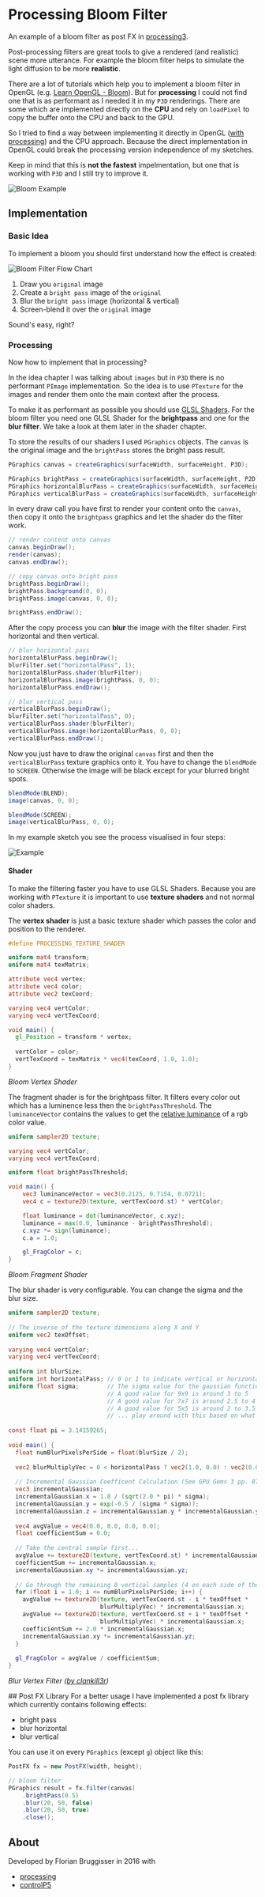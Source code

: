 # Processing Bloom Filter
An example of a bloom filter as post FX in [processing3](https://processing.org/).

Post-processing filters are great tools to give a rendered (and realistic) scene more utterance. For example the bloom filter helps to simulate the light diffusion to be more **realistic**.

There are a lot of tutorials which help you to implement a bloom filter in OpenGL (e.g. [Learn OpenGL - Bloom](https://learnopengl.com/#!Advanced-Lighting/Bloom)). But for **processing** I could not find one that is as performant as I needed it in my `P3D` renderings. There are some which are implemented directly on the **CPU** and rely on `loadPixel` to copy the buffer onto the CPU and back to the GPU.

So I tried to find a way between implementing it directly in OpenGL ([with processing](https://github.com/processing/processing/wiki/Advanced-OpenGL)) and the CPU approach. Because the direct implementation in OpenGL could break the processing version independence of my sketches.

Keep in mind that this is **not the fastest** impelmentation, but one that is working with `P3D` and I still try to improve it.

![Bloom Example](readme/luminance_cube_loop.gif)

## Implementation

### Basic Idea
To implement a bloom you should first understand how the effect is created:

![Bloom Filter Flow Chart](readme/bloomfilter.png)

1. Draw you `original` image
2. Create a `bright pass` image of the `original`
3. Blur the `bright pass` image (horizontal & vertical)
4. Screen-blend it over the `original` image

Sound's easy, right?

### Processing
Now how to implement that in processing?

In the idea chapter I was talking about `images` but in `P3D` there is no performant `PImage` implementation. So the idea is to use `PTexture` for the images and render them onto the main context after the process.

To make it as performant as possible you should use [GLSL Shaders](https://processing.org/tutorials/pshader/). For the bloom filter you need one GLSL Shader for the **brightpass** and one for the **blur filter**. We take a look at them later in the shader chapter.

To store the results of our shaders I used `PGraphics` objects. The `canvas` is the original image and the `brightPass` stores the bright pass result.

```java
PGraphics canvas = createGraphics(surfaceWidth, surfaceHeight, P3D);

PGraphics brightPass = createGraphics(surfaceWidth, surfaceHeight, P2D);
PGraphics horizontalBlurPass = createGraphics(surfaceWidth, surfaceHeight, P2D);
PGraphics verticalBlurPass = createGraphics(surfaceWidth, surfaceHeight, P2D); 
```

In every draw call you have first to render your content onto the `canvas`, then copy it onto the `brightpass` graphics and let the shader do the filter work.


```java
// render content onto canvas
canvas.beginDraw();
render(canvas);
canvas.endDraw();

// copy canvas onto bright pass
brightPass.beginDraw();
brightPass.background(0, 0);
brightPass.image(canvas, 0, 0);

brightPass.endDraw();
```
After the copy process you can **blur** the image with the filter shader. First horizontal and then vertical. 

```java
// blur horizontal pass
horizontalBlurPass.beginDraw();
blurFilter.set("horizontalPass", 1);
horizontalBlurPass.shader(blurFilter);
horizontalBlurPass.image(brightPass, 0, 0);
horizontalBlurPass.endDraw();

// blur vertical pass
verticalBlurPass.beginDraw();
blurFilter.set("horizontalPass", 0);
verticalBlurPass.shader(blurFilter);
verticalBlurPass.image(horizontalBlurPass, 0, 0);
verticalBlurPass.endDraw();
```

Now you just have to draw the original `canvas` first and then the `verticalBlurPass` texture graphics onto it. You have to change the `blendMode` to `SCREEN`. Otherwise the image will be black except for your blurred bright spots.

```java
blendMode(BLEND);
image(canvas, 0, 0);

blendMode(SCREEN);
image(verticalBlurPass, 0, 0);
```

In my example sketch you see the process visualised in four steps:

![Example](readme/screenshot-201612340_0012.png)

#### Shader
To make the filtering faster you have to use GLSL Shaders. Because you are working with `PTexture` it is important to use **texture shaders** and not normal color shaders.

The **vertex shader** is just a basic texture shader which passes the color and position to the renderer.

```glsl
#define PROCESSING_TEXTURE_SHADER

uniform mat4 transform;
uniform mat4 texMatrix;

attribute vec4 vertex;
attribute vec4 color;
attribute vec2 texCoord;

varying vec4 vertColor;
varying vec4 vertTexCoord;

void main() {
  gl_Position = transform * vertex;
    
  vertColor = color;
  vertTexCoord = texMatrix * vec4(texCoord, 1.0, 1.0);
}
```

*Bloom Vertex Shader*

The fragment shader is for the brightpass filter. It filters every color out which has a luminence less then the `brightPassThreshold`. The `luminanceVector` contains the values to get the [relative luminance](https://en.wikipedia.org/wiki/Relative_luminance) of a rgb color value.

```glsl
uniform sampler2D texture;

varying vec4 vertColor;
varying vec4 vertTexCoord;

uniform float brightPassThreshold;

void main() {
	vec3 luminanceVector = vec3(0.2125, 0.7154, 0.0721);
    vec4 c = texture2D(texture, vertTexCoord.st) * vertColor;

    float luminance = dot(luminanceVector, c.xyz);
    luminance = max(0.0, luminance - brightPassThreshold);
    c.xyz *= sign(luminance);
    c.a = 1.0;

    gl_FragColor = c;
}
```

*Bloom Fragment Shader*

The blur shader is very configurable. You can change the sigma and the blur size.

```glsl
uniform sampler2D texture;
 
// The inverse of the texture dimensions along X and Y
uniform vec2 texOffset;
 
varying vec4 vertColor;
varying vec4 vertTexCoord;
 
uniform int blurSize;       
uniform int horizontalPass; // 0 or 1 to indicate vertical or horizontal pass
uniform float sigma;        // The sigma value for the gaussian function: higher value means more blur
                            // A good value for 9x9 is around 3 to 5
                            // A good value for 7x7 is around 2.5 to 4
                            // A good value for 5x5 is around 2 to 3.5
                            // ... play around with this based on what you need <span class="Emoticon Emoticon1"><span>:)</span></span>
 
const float pi = 3.14159265;
 
void main() {  
  float numBlurPixelsPerSide = float(blurSize / 2); 
 
  vec2 blurMultiplyVec = 0 < horizontalPass ? vec2(1.0, 0.0) : vec2(0.0, 1.0);
 
  // Incremental Gaussian Coefficent Calculation (See GPU Gems 3 pp. 877 - 889)
  vec3 incrementalGaussian;
  incrementalGaussian.x = 1.0 / (sqrt(2.0 * pi) * sigma);
  incrementalGaussian.y = exp(-0.5 / (sigma * sigma));
  incrementalGaussian.z = incrementalGaussian.y * incrementalGaussian.y;
 
  vec4 avgValue = vec4(0.0, 0.0, 0.0, 0.0);
  float coefficientSum = 0.0;
 
  // Take the central sample first...
  avgValue += texture2D(texture, vertTexCoord.st) * incrementalGaussian.x;
  coefficientSum += incrementalGaussian.x;
  incrementalGaussian.xy *= incrementalGaussian.yz;
 
  // Go through the remaining 8 vertical samples (4 on each side of the center)
  for (float i = 1.0; i <= numBlurPixelsPerSide; i++) { 
    avgValue += texture2D(texture, vertTexCoord.st - i * texOffset * 
                          blurMultiplyVec) * incrementalGaussian.x;         
    avgValue += texture2D(texture, vertTexCoord.st + i * texOffset * 
                          blurMultiplyVec) * incrementalGaussian.x;         
    coefficientSum += 2.0 * incrementalGaussian.x;
    incrementalGaussian.xy *= incrementalGaussian.yz;
  }
 
  gl_FragColor = avgValue / coefficientSum;
}
```

*Blur Vertex Filter ([by clankill3r](https://forum.processing.org/two/discussion/comment/24078/#Comment_24078))*

## Post FX Library
For a better usage I have implemented a post fx library which currently contains following effects:

* bright pass
* blur horizontal
* blur vertical

You can use it on every `PGraphics` (except `g`) object like this:

```java
PostFX fx = new PostFX(width, height);

// bloom filter
PGraphics result = fx.filter(canvas)
    .brightPass(0.5)
    .blur(20, 50, false)
    .blur(20, 50, true)
    .close();
```

## About
Developed by Florian Bruggisser in 2016
with 

* [processing](https://processing.org/)
* [controlP5](http://www.sojamo.de/libraries/controlP5/)